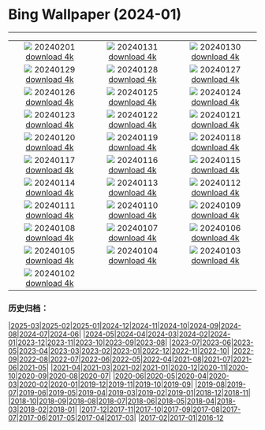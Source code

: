 # Bing Wallpaper (2024-01)
**************
| | | |
| :----: | :----: | :----: |
| ![](https://www.bing.com/th?id=OHR.ZebraMother_EN-GB8255598898_1920x1080.jpg) 20240201 [download 4k](https://www.bing.com/th?id=OHR.ZebraMother_EN-GB8255598898_UHD.jpg) | ![](https://www.bing.com/th?id=OHR.AlbaceteSpain_EN-GB4279721479_1920x1080.jpg) 20240131 [download 4k](https://www.bing.com/th?id=OHR.AlbaceteSpain_EN-GB4279721479_UHD.jpg) | ![](https://www.bing.com/th?id=OHR.GollingerFalls_EN-GB7103601086_1920x1080.jpg) 20240130 [download 4k](https://www.bing.com/th?id=OHR.GollingerFalls_EN-GB7103601086_UHD.jpg) |
| ![](https://www.bing.com/th?id=OHR.ChannelOutback_EN-GB6512449937_1920x1080.jpg) 20240129 [download 4k](https://www.bing.com/th?id=OHR.ChannelOutback_EN-GB6512449937_UHD.jpg) | ![](https://www.bing.com/th?id=OHR.WinterCarnival_EN-GB6178646232_1920x1080.jpg) 20240128 [download 4k](https://www.bing.com/th?id=OHR.WinterCarnival_EN-GB6178646232_UHD.jpg) | ![](https://www.bing.com/th?id=OHR.EurasianBlueTitUK_EN-GB5165508087_1920x1080.jpg) 20240127 [download 4k](https://www.bing.com/th?id=OHR.EurasianBlueTitUK_EN-GB5165508087_UHD.jpg) |
| ![](https://www.bing.com/th?id=OHR.BurnsNightAlloway_EN-GB4165452223_1920x1080.jpg) 20240126 [download 4k](https://www.bing.com/th?id=OHR.BurnsNightAlloway_EN-GB4165452223_UHD.jpg) | ![](https://www.bing.com/th?id=OHR.IcelandBeach_EN-GB3731647332_1920x1080.jpg) 20240125 [download 4k](https://www.bing.com/th?id=OHR.IcelandBeach_EN-GB3731647332_UHD.jpg) | ![](https://www.bing.com/th?id=OHR.MaldivesAtolls_EN-GB3594196029_1920x1080.jpg) 20240124 [download 4k](https://www.bing.com/th?id=OHR.MaldivesAtolls_EN-GB3594196029_UHD.jpg) |
| ![](https://www.bing.com/th?id=OHR.SantaCruzSunrise_EN-GB0952968899_1920x1080.jpg) 20240123 [download 4k](https://www.bing.com/th?id=OHR.SantaCruzSunrise_EN-GB0952968899_UHD.jpg) | ![](https://www.bing.com/th?id=OHR.SquirrelNetherlands_EN-GB3144776010_1920x1080.jpg) 20240122 [download 4k](https://www.bing.com/th?id=OHR.SquirrelNetherlands_EN-GB3144776010_UHD.jpg) | ![](https://www.bing.com/th?id=OHR.MacaroniPenguins_EN-GB2958332106_1920x1080.jpg) 20240121 [download 4k](https://www.bing.com/th?id=OHR.MacaroniPenguins_EN-GB2958332106_UHD.jpg) |
| ![](https://www.bing.com/th?id=OHR.PlitviceWinter_EN-GB2685837367_1920x1080.jpg) 20240120 [download 4k](https://www.bing.com/th?id=OHR.PlitviceWinter_EN-GB2685837367_UHD.jpg) | ![](https://www.bing.com/th?id=OHR.WinnieDaySussex_EN-GB2530368112_1920x1080.jpg) 20240119 [download 4k](https://www.bing.com/th?id=OHR.WinnieDaySussex_EN-GB2530368112_UHD.jpg) | ![](https://www.bing.com/th?id=OHR.SleepyWolf_EN-GB2239080031_1920x1080.jpg) 20240118 [download 4k](https://www.bing.com/th?id=OHR.SleepyWolf_EN-GB2239080031_UHD.jpg) |
| ![](https://www.bing.com/th?id=OHR.LakeLouise_EN-GB2053286596_1920x1080.jpg) 20240117 [download 4k](https://www.bing.com/th?id=OHR.LakeLouise_EN-GB2053286596_UHD.jpg) | ![](https://www.bing.com/th?id=OHR.ParisBridge_EN-GB8372523882_1920x1080.jpg) 20240116 [download 4k](https://www.bing.com/th?id=OHR.ParisBridge_EN-GB8372523882_UHD.jpg) | ![](https://www.bing.com/th?id=OHR.HokkaidoSwans_EN-GB1710828228_1920x1080.jpg) 20240115 [download 4k](https://www.bing.com/th?id=OHR.HokkaidoSwans_EN-GB1710828228_UHD.jpg) |
| ![](https://www.bing.com/th?id=OHR.HanaHighway_EN-GB1532378824_1920x1080.jpg) 20240114 [download 4k](https://www.bing.com/th?id=OHR.HanaHighway_EN-GB1532378824_UHD.jpg) | ![](https://www.bing.com/th?id=OHR.BukhansanSeoul_EN-GB0341063799_1920x1080.jpg) 20240113 [download 4k](https://www.bing.com/th?id=OHR.BukhansanSeoul_EN-GB0341063799_UHD.jpg) | ![](https://www.bing.com/th?id=OHR.LynxSnow_EN-GB4274178722_1920x1080.jpg) 20240112 [download 4k](https://www.bing.com/th?id=OHR.LynxSnow_EN-GB4274178722_UHD.jpg) |
| ![](https://www.bing.com/th?id=OHR.MilopotamosStairs_EN-GB4757752959_1920x1080.jpg) 20240111 [download 4k](https://www.bing.com/th?id=OHR.MilopotamosStairs_EN-GB4757752959_UHD.jpg) | ![](https://www.bing.com/th?id=OHR.BalloonDay_EN-GB9560500420_1920x1080.jpg) 20240110 [download 4k](https://www.bing.com/th?id=OHR.BalloonDay_EN-GB9560500420_UHD.jpg) | ![](https://www.bing.com/th?id=OHR.BerninaPass_EN-GB1258077580_1920x1080.jpg) 20240109 [download 4k](https://www.bing.com/th?id=OHR.BerninaPass_EN-GB1258077580_UHD.jpg) |
| ![](https://www.bing.com/th?id=OHR.GreatStapleSnowUK_EN-GB2875416954_1920x1080.jpg) 20240108 [download 4k](https://www.bing.com/th?id=OHR.GreatStapleSnowUK_EN-GB2875416954_UHD.jpg) | ![](https://www.bing.com/th?id=OHR.BlueAmsterdam_EN-GB2503528249_1920x1080.jpg) 20240107 [download 4k](https://www.bing.com/th?id=OHR.BlueAmsterdam_EN-GB2503528249_UHD.jpg) | ![](https://www.bing.com/th?id=OHR.HarbinFestival_EN-GB9198021502_1920x1080.jpg) 20240106 [download 4k](https://www.bing.com/th?id=OHR.HarbinFestival_EN-GB9198021502_UHD.jpg) |
| ![](https://www.bing.com/th?id=OHR.GoldenGateLight_EN-GB6303595201_1920x1080.jpg) 20240105 [download 4k](https://www.bing.com/th?id=OHR.GoldenGateLight_EN-GB6303595201_UHD.jpg) | ![](https://www.bing.com/th?id=OHR.BodleianCeiling_EN-GB7979385278_1920x1080.jpg) 20240104 [download 4k](https://www.bing.com/th?id=OHR.BodleianCeiling_EN-GB7979385278_UHD.jpg) | ![](https://www.bing.com/th?id=OHR.BhutanSolstice_EN-GB3360165069_1920x1080.jpg) 20240103 [download 4k](https://www.bing.com/th?id=OHR.BhutanSolstice_EN-GB3360165069_UHD.jpg) |
| ![](https://www.bing.com/th?id=OHR.SleepingFox_EN-GB2968569198_1920x1080.jpg) 20240102 [download 4k](https://www.bing.com/th?id=OHR.SleepingFox_EN-GB2968569198_UHD.jpg) |  |  |

### 历史归档：

|[2025-03](2025-03/2025-03.md)|[2025-02](2025-02/2025-02.md)|[2025-01](2025-01/2025-01.md)|[2024-12](2024-12/2024-12.md)|[2024-11](2024-11/2024-11.md)|[2024-10](2024-10/2024-10.md)|[2024-09](2024-09/2024-09.md)|[2024-08](2024-08/2024-08.md)|[2024-07](2024-07/2024-07.md)|[2024-06](2024-06/2024-06.md)|
|[2024-05](2024-05/2024-05.md)|[2024-04](2024-04/2024-04.md)|[2024-03](2024-03/2024-03.md)|[2024-02](2024-02/2024-02.md)|[2024-01](2024-01/2024-01.md)|[2023-12](2023-12/2023-12.md)|[2023-11](2023-11/2023-11.md)|[2023-10](2023-10/2023-10.md)|[2023-09](2023-09/2023-09.md)|[2023-08](2023-08/2023-08.md)|
|[2023-07](2023-07/2023-07.md)|[2023-06](2023-06/2023-06.md)|[2023-05](2023-05/2023-05.md)|[2023-04](2023-04/2023-04.md)|[2023-03](2023-03/2023-03.md)|[2023-02](2023-02/2023-02.md)|[2023-01](2023-01/2023-01.md)|[2022-12](2022-12/2022-12.md)|[2022-11](2022-11/2022-11.md)|[2022-10](2022-10/2022-10.md)|
|[2022-09](2022-09/2022-09.md)|[2022-08](2022-08/2022-08.md)|[2022-07](2022-07/2022-07.md)|[2022-06](2022-06/2022-06.md)|[2022-05](2022-05/2022-05.md)|[2022-04](2022-04/2022-04.md)|[2021-08](2021-08/2021-08.md)|[2021-07](2021-07/2021-07.md)|[2021-06](2021-06/2021-06.md)|[2021-05](2021-05/2021-05.md)|
|[2021-04](2021-04/2021-04.md)|[2021-03](2021-03/2021-03.md)|[2021-02](2021-02/2021-02.md)|[2021-01](2021-01/2021-01.md)|[2020-12](2020-12/2020-12.md)|[2020-11](2020-11/2020-11.md)|[2020-10](2020-10/2020-10.md)|[2020-09](2020-09/2020-09.md)|[2020-08](2020-08/2020-08.md)|[2020-07](2020-07/2020-07.md)|
|[2020-06](2020-06/2020-06.md)|[2020-05](2020-05/2020-05.md)|[2020-04](2020-04/2020-04.md)|[2020-03](2020-03/2020-03.md)|[2020-02](2020-02/2020-02.md)|[2020-01](2020-01/2020-01.md)|[2019-12](2019-12/2019-12.md)|[2019-11](2019-11/2019-11.md)|[2019-10](2019-10/2019-10.md)|[2019-09](2019-09/2019-09.md)|
|[2019-08](2019-08/2019-08.md)|[2019-07](2019-07/2019-07.md)|[2019-06](2019-06/2019-06.md)|[2019-05](2019-05/2019-05.md)|[2019-04](2019-04/2019-04.md)|[2019-03](2019-03/2019-03.md)|[2019-02](2019-02/2019-02.md)|[2019-01](2019-01/2019-01.md)|[2018-12](2018-12/2018-12.md)|[2018-11](2018-11/2018-11.md)|
|[2018-10](2018-10/2018-10.md)|[2018-09](2018-09/2018-09.md)|[2018-08](2018-08/2018-08.md)|[2018-07](2018-07/2018-07.md)|[2018-06](2018-06/2018-06.md)|[2018-05](2018-05/2018-05.md)|[2018-04](2018-04/2018-04.md)|[2018-03](2018-03/2018-03.md)|[2018-02](2018-02/2018-02.md)|[2018-01](2018-01/2018-01.md)|
|[2017-12](2017-12/2017-12.md)|[2017-11](2017-11/2017-11.md)|[2017-10](2017-10/2017-10.md)|[2017-09](2017-09/2017-09.md)|[2017-08](2017-08/2017-08.md)|[2017-07](2017-07/2017-07.md)|[2017-06](2017-06/2017-06.md)|[2017-05](2017-05/2017-05.md)|[2017-04](2017-04/2017-04.md)|[2017-03](2017-03/2017-03.md)|
|[2017-02](2017-02/2017-02.md)|[2017-01](2017-01/2017-01.md)|[2016-12](2016-12/2016-12.md)